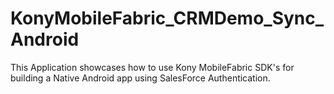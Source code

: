 # KonyMobileFabric_CRMDemo_Sync_Android
This Application showcases how to use Kony MobileFabric SDK's for building a Native Android app using SalesForce Authentication.
